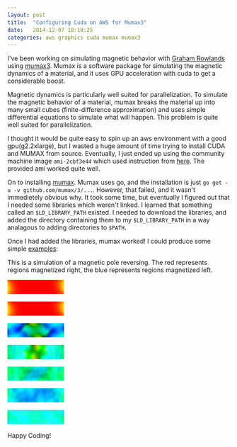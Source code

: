 ```yaml
---
layout: post
title:  "Configuring Cuda on AWS for Mumax3"
date:   2014-12-07 10:10:25
categories: aws graphics cuda mumax mumax3
---
```

I've been working on simulating magnetic behavior with [Graham Rowlands][graham] using [mumax3][mumax].  Mumax is a software package for simulating the magnetic dynamics of a material, and it uses GPU acceleration with cuda to get a considerable boost.  

Magnetic dynamics is particularly well suited for parallelization.  To simulate the magnetic behavior of a material, mumax breaks the material up into many small cubes (finite-difference approximation) and uses simple differential equations to simulate what will happen.  This problem is quite well suited for parallelization.

I thought it would be quite easy to spin up an aws environment with a good gpu(g2.2xlarge), but I wasted a huge amount of time trying to install CUDA and MUMAX from source.  Eventually, I just ended up using the community machine image `ami-2cbf3e44` which used instruction from [here][cudainst].  The provided ami worked quite well.

On to installing [mumax][mumax].  Mumax uses go, and the installation is just `go get -u -v github.com/mumax/3/...`.  However, that failed, and it wasn't immedietely obvious why.  It took some time, but eventually I figured out that I needed some libraries which weren't linked.  I learned that something called an `$LD_LIBRARY_PATH` existed.  I needed to download the libraries, and added the directory containing them to my `$LD_LIBRARY_PATH` in a way analagous to adding directories to `$PATH`.

Once I had added the libraries, mumax worked! I could produce some simple [examples][ex]:

This is a simulation of a magnetic pole reversing.  The red represents regions magnetized right, the blue represents regions magnetized left.

![initial](/assets/m000000.png)

![middle](/assets/m000001.png)

![more](/assets/m000002.png)

![even more](/assets/m000003.png)

![moore](/assets/m000004.png)

![alan moore](/assets/m000005.png)

![alan cummings](/assets/m000006.png)

Happy Coding!

[graham]: www.grahamerowlands.com
[mumax]:  http://mumax.github.io
[cudainst]: http://tleyden.github.io/blog/2014/10/25/cuda-6-dot-5-on-aws-gpu-instance-running-ubuntu-14-dot-04/
[ex]: http://mumax.github.io/examples.html

